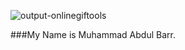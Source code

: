![output-onlinegiftools](https://user-images.githubusercontent.com/113469229/230985796-5f22cb5d-e112-425b-823d-e84c649b612b.gif)

###My Name is Muhammad Abdul Barr.

<!--
**Muhammad-Abdul-Barr/Muhammad-Abdul-Barr** is a ✨ _special_ ✨ repository because its `README.md` (this file) appears on your GitHub profile.

Here are some ideas to get you started:

- 🔭 I’m currently working on ...
- 🌱 I’m currently learning ...
- 👯 I’m looking to collaborate on ...
- 🤔 I’m looking for help with ...
- 💬 Ask me about ...
- 📫 How to reach me: ...
- 😄 Pronouns: ...
- ⚡ Fun fact: ...
-->

